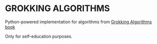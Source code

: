 # GROKKING ALGORITHMS

Python-powered implementation for algorithms from [Grokking Algorithms book](https://www.manning.com/books/grokking-algorithms)

Only for self-education purposes.
